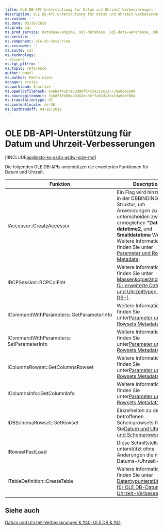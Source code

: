 ```yaml
---
title: OLE DB-API-Unterstützung für Datum und Uhrzeit-Verbesserungen | Microsoft Docs
description: OLE DB-API-Unterstützung für Datum und Uhrzeit-Verbesserungen
ms.custom: ''
ms.date: 03/26/2018
ms.prod: sql
ms.prod_service: database-engine, sql-database, sql-data-warehouse, pdw
ms.service: ''
ms.component: ole-db-date-time
ms.reviewer: ''
ms.suite: sql
ms.technology:
- drivers
ms.tgt_pltfrm: ''
ms.topic: reference
author: pmasl
ms.author: Pedro.Lopes
manager: craigg
ms.workload: Inactive
ms.openlocfilehash: 68ebef42b7a83d9bfb4c5e21ae1a773aa0bece90
ms.sourcegitcommit: 7a6df3fd5bea9282ecdeffa94d13ea1da6def80a
ms.translationtype: HT
ms.contentlocale: de-DE
ms.lasthandoff: 04/16/2018
---
```

# <a name="ole-db-api-support-for-date-and-time-enhancements"></a>OLE DB-API-Unterstützung für Datum und Uhrzeit-Verbesserungen
[!INCLUDE[appliesto-ss-asdb-asdw-pdw-md](../../../includes/appliesto-ss-asdb-asdw-pdw-md.md)]

  Die folgenden OLE DB-APIs unterstützen die erweiterten Funktionen für Datum und Uhrzeit.  
  
|Funktion|Description|  
|--------------|-----------------|  
|IAccessor::CreateAccessor|Ein Flag wird hinzugefügt, in der DBBINDING-Struktur, um Anwendungen zu unterscheiden zwischen ermöglichen **"DateTime"**, **datetime2**, und **Smalldatetime** Werte. Weitere Informationen finden Sie unter [Parameter und Rowsets Metadata](../../oledb/ole-db-date-time/metadata-parameter-and-rowset.md).|  
|IBCPSession::BCPColFmt|Weitere Informationen finden Sie unter [Massenkopieränderungen für erweiterte Datums- und Uhrzeittypen &#40;OLE DB-&#41;](../../oledb/ole-db-date-time/bulk-copy-changes-for-enhanced-date-and-time-types-ole-db.md).|  
|ICommandWithParameters::GetParameterInfo|Weitere Informationen finden Sie unter[Parameter und Rowsets Metadata](../../oledb/ole-db-date-time/metadata-parameter-and-rowset.md).|  
|ICommandWithParameters:: SetParameterInfo|Weitere Informationen finden Sie unter[Parameter und Rowsets Metadata](../../oledb/ole-db-date-time/metadata-parameter-and-rowset.md).|  
|IColumnsRowset::GetColumnsRowset|Weitere Informationen finden Sie unter[Parameter und Rowsets Metadata](../../oledb/ole-db-date-time/metadata-parameter-and-rowset.md).|  
|IColumnsInfo::GetColumnInfo|Weitere Informationen finden Sie unter[Parameter und Rowsets Metadata](../../oledb/ole-db-date-time/metadata-parameter-and-rowset.md).|  
|IDBSchemaRowset::GetRowset|Einzelheiten zu den betroffenen Schemarowsets finden Sie[Datum und Uhrzeit und Schemarowsets](../../oledb/ole-db-date-time/metadata-date-and-time-and-schema-rowsets.md).|  
|IRowsetFastLoad|Diese Schnittstelle unterstützt ohne Änderungen die neuen Datums-/Uhrzeit-Typen.|  
|ITableDefinition::CreateTable|Weitere Informationen finden Sie unter [Datentypunterstützung für OLE DB-Datum und Uhrzeit-Verbesserungen](../../oledb/ole-db-date-time/data-type-support-for-ole-db-date-and-time-improvements.md).|  
  
## <a name="see-also"></a>Siehe auch  
 [Datum und Uhrzeit-Verbesserungen & #40; OLE DB & #41;](../../oledb/ole-db-date-time/date-and-time-improvements-ole-db.md)  
  
  
